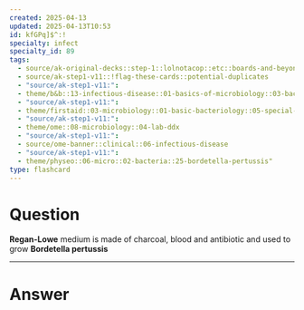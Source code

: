 ```yaml
---
created: 2025-04-13
updated: 2025-04-13T10:53
id: kfGPq]$^:!
specialty: infect
specialty_id: 89
tags:
  - source/ak-original-decks::step-1::lolnotacop::etc::boards-and-beyond-micro::basics-of-micro
  - source/ak-step1-v11::!flag-these-cards::potential-duplicates
  - "source/ak-step1-v11:": 
  - theme/b&b::13-infectious-disease::01-basics-of-microbiology::03-bacterial-culture
  - "source/ak-step1-v11:": 
  - theme/firstaid::03-microbiology::01-basic-bacteriology::05-special-culture-requirements
  - "source/ak-step1-v11:": 
  - theme/ome::08-microbiology::04-lab-ddx
  - "source/ak-step1-v11:": 
  - source/ome-banner::clinical::06-infectious-disease
  - "source/ak-step1-v11:": 
  - theme/physeo::06-micro::02-bacteria::25-bordetella-pertussis"
type: flashcard
---
```


# Question
**Regan-Lowe** medium is made of charcoal, blood and antibiotic and used to grow **Bordetella pertussis**

---

# Answer
